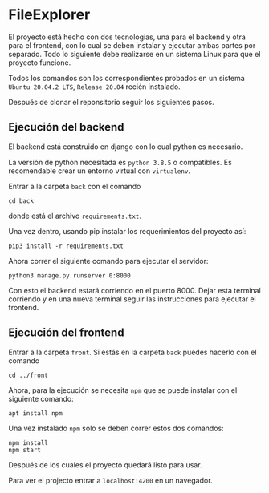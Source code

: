 # FileExplorer

El proyecto está hecho con dos tecnologías, una para el backend y otra para el frontend, con lo cual se deben instalar y ejecutar ambas partes por separado.
Todo lo siguiente debe realizarse en un sistema Linux para que el proyecto funcione.

Todos los comandos son los correspondientes probados en un sistema `Ubuntu 20.04.2 LTS`, `Release 20.04` recién instalado.

Después de clonar el reponsitorio seguir los siguientes pasos.

## Ejecución del backend

El backend está construido en django con lo cual python es necesario.

La versión de python necesitada es `python 3.8.5` o compatibles. Es recomendable crear un entorno virtual con `virtualenv`.

Entrar a la carpeta `back` con el comando
```
cd back
```
donde está el archivo `requirements.txt`.

Una vez dentro, usando pip instalar los requerimientos del proyecto así:

```
pip3 install -r requirements.txt
```

Ahora correr el siguiente comando para ejecutar el servidor:

```
python3 manage.py runserver 0:8000
```

Con esto el backend estará corriendo en el puerto 8000. Dejar esta terminal corriendo y en una nueva terminal seguir las instrucciones para ejecutar el frontend.

## Ejecución del frontend

Entrar a la carpeta `front`. Si estás en la carpeta `back` puedes hacerlo con el comando
```
cd ../front
```

Ahora, para la ejecución se necesita `npm` que se puede instalar con el siguiente comando:
```
apt install npm
```

Una vez instalado `npm` solo se deben correr estos dos comandos:
```
npm install
npm start
```

Después de los cuales el proyecto quedará listo para usar.

Para ver el projecto entrar a `localhost:4200` en un navegador.
